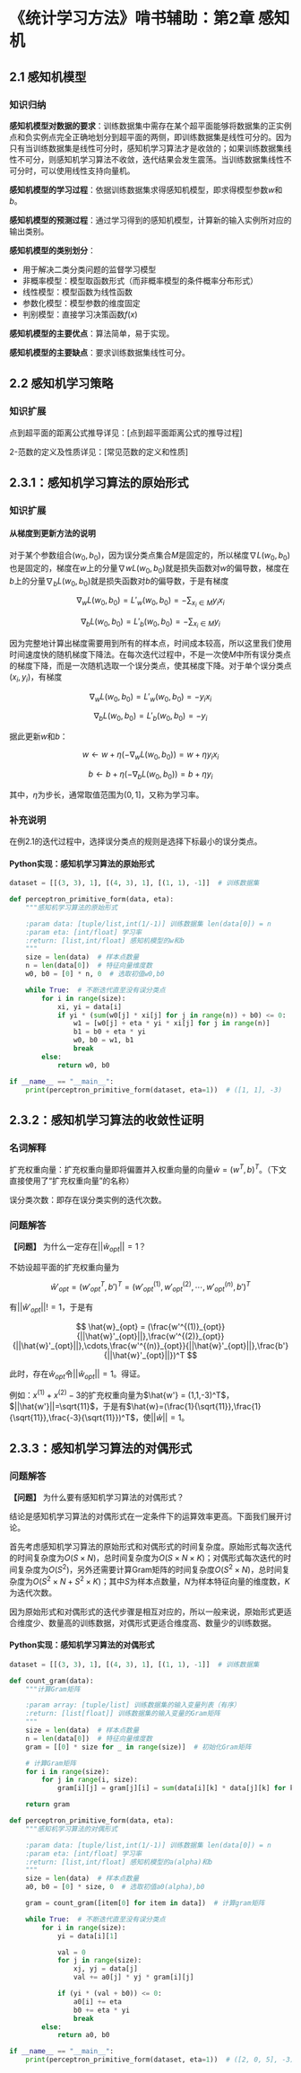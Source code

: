 # 《统计学习方法》啃书辅助：第2章 感知机

## 2.1 感知机模型

### 知识归纳

**感知机模型对数据的要求**：训练数据集中需存在某个超平面能够将数据集的正实例点和负实例点完全正确地划分到超平面的两侧，即训练数据集是线性可分的。因为只有当训练数据集是线性可分时，感知机学习算法才是收敛的；如果训练数据集线性不可分，则感知机学习算法不收敛，迭代结果会发生震荡。当训练数据集线性不可分时，可以使用线性支持向量机。

**感知机模型的学习过程**：依据训练数据集求得感知机模型，即求得模型参数$w$和$b$。

**感知机模型的预测过程**：通过学习得到的感知机模型，计算新的输入实例所对应的输出类别。

**感知机模型的类别划分**：

* 用于解决二类分类问题的监督学习模型
* 非概率模型：模型取函数形式（而非概率模型的条件概率分布形式）
* 线性模型：模型函数为线性函数
* 参数化模型：模型参数的维度固定
* 判别模型：直接学习决策函数$f(x)$

**感知机模型的主要优点**：算法简单，易于实现。

**感知机模型的主要缺点**：要求训练数据集线性可分。

## 2.2 感知机学习策略

### 知识扩展

点到超平面的距离公式推导详见：[点到超平面距离公式的推导过程]

2-范数的定义及性质详见：[常见范数的定义和性质]

## 2.3.1：感知机学习算法的原始形式

### 知识扩展

#### 从梯度到更新方法的说明

对于某个参数组合$(w_0,b_0)$，因为误分类点集合$M$是固定的，所以梯度$\nabla L(w_0,b_0)$也是固定的，梯度在$w$上的分量$\nabla w L(w_0,b_0)$就是损失函数对$w$的偏导数，梯度在$b$上的分量$\nabla_b L(w_0,b_0)$就是损失函数对$b$的偏导数，于是有梯度

$$
\nabla_w L(w_0,b_0) = L'_w(w_0,b_0) = - \sum_{x_i \in M} y_i x_i
$$

$$
\nabla_b L(w_0,b_0) = L'_b(w_0,b_0) = - \sum_{x_i \in M} y_i
$$

因为完整地计算出梯度需要用到所有的样本点，时间成本较高，所以这里我们使用时间速度快的随机梯度下降法。在每次迭代过程中，不是一次使$M$中所有误分类点的梯度下降，而是一次随机选取一个误分类点，使其梯度下降。对于单个误分类点$(x_i,y_i)$，有梯度

$$
\nabla_w L(w_0,b_0) = L'_w(w_0,b_0) = - y_i x_i
$$

$$
\nabla_b L(w_0,b_0) = L'_b(w_0,b_0) = - y_i
$$

据此更新$w$和$b$：

$$
w \leftarrow w + \eta(-\nabla_w L(w_0,b_0))  = w + \eta y_i x_i
$$

$$
b \leftarrow b + \eta(-\nabla_b L(w_0,b_0)) = b + \eta y_i
$$

其中，$\eta$为步长，通常取值范围为$(0,1]$，又称为学习率。

### 补充说明

在例2.1的迭代过程中，选择误分类点的规则是选择下标最小的误分类点。

#### Python实现：感知机学习算法的原始形式

```python
dataset = [[(3, 3), 1], [(4, 3), 1], [(1, 1), -1]]  # 训练数据集

def perceptron_primitive_form(data, eta):
    """感知机学习算法的原始形式

    :param data: [tuple/list,int(1/-1)] 训练数据集 len(data[0]) = n
    :param eta: [int/float] 学习率
    :return: [list,int/float] 感知机模型的w和b
    """
    size = len(data)  # 样本点数量
    n = len(data[0])  # 特征向量维度数
    w0, b0 = [0] * n, 0  # 选取初值w0,b0

    while True:  # 不断迭代直至没有误分类点
        for i in range(size):
            xi, yi = data[i]
            if yi * (sum(w0[j] * xi[j] for j in range(n)) + b0) <= 0:
                w1 = [w0[j] + eta * yi * xi[j] for j in range(n)]
                b1 = b0 + eta * yi
                w0, b0 = w1, b1
                break
        else:
            return w0, b0

if __name__ == "__main__":
    print(perceptron_primitive_form(dataset, eta=1))  # ([1, 1], -3)
```

## 2.3.2：感知机学习算法的收敛性证明

### 名词解释

扩充权重向量：扩充权重向量即将偏置并入权重向量的向量$\hat{w} = (w^T,b)^T$。（下文直接使用了“扩充权重向量”的名称）

误分类次数：即存在误分类实例的迭代次数。

### 问题解答

**【问题】** 为什么一定存在$||\hat{w}_{opt}||=1$？

不妨设超平面的扩充权重向量为

$$
\hat{w}'_{opt}=({w'}_{opt}^T,b')^T = (w'^{(1)}_{opt},w'^{(2)}_{opt},\cdots,w'^{(n)}_{opt},b')^T
$$

有$||\hat{w}'_{opt}||!=1$，于是有

$$
\hat{w}_{opt} =  (\frac{w'^{(1)}_{opt}}{||\hat{w}'_{opt}||},\frac{w'^{(2)}_{opt}}{||\hat{w}'_{opt}||},\cdots,\frac{w'^{(n)}_{opt}}{||\hat{w}'_{opt}||},\frac{b'}{||\hat{w}'_{opt}||})^T
$$

此时，存在$\hat{w}_{opt}$令$||\hat{w}_{opt}||=1$。得证。

例如：$x^{(1)}+x^{(2)}-3$的扩充权重向量为$\hat{w'} = (1,1,-3)^T$，$||\hat{w'}||=\sqrt{11}$，于是有$\hat{w}=(\frac{1}{\sqrt{11}},\frac{1}{\sqrt{11}},\frac{-3}{\sqrt{11}})^T$，使$||\hat{w}||=1$。

## 2.3.3：感知机学习算法的对偶形式

### 问题解答

**【问题】** 为什么要有感知机学习算法的对偶形式？

结论是感知机学习算法的对偶形式在一定条件下的运算效率更高。下面我们展开讨论。

首先考虑感知机学习算法的原始形式和对偶形式的时间复杂度。原始形式每次迭代的时间复杂度为$O(S×N)$，总时间复杂度为$O(S×N×K)$；对偶形式每次迭代的时间复杂度为$O(S^2)$，另外还需要计算Gram矩阵的时间复杂度$O(S^2×N)$，总时间复杂度为$O(S^2×N+S^2×K)$；其中$S$为样本点数量，$N$为样本特征向量的维度数，$K$为迭代次数。

因为原始形式和对偶形式的迭代步骤是相互对应的，所以一般来说，原始形式更适合维度少、数量高的训练数据，对偶形式更适合维度高、数量少的训练数据。

#### Python实现：感知机学习算法的对偶形式

```python
dataset = [[(3, 3), 1], [(4, 3), 1], [(1, 1), -1]]  # 训练数据集

def count_gram(data):
    """计算Gram矩阵

    :param array: [tuple/list] 训练数据集的输入变量列表（有序）
    :return: [list[float]] 训练数据集的输入变量的Gram矩阵
    """
    size = len(data)  # 样本点数量
    n = len(data[0])  # 特征向量维度数
    gram = [[0] * size for _ in range(size)]  # 初始化Gram矩阵

    # 计算Gram矩阵
    for i in range(size):
        for j in range(i, size):
            gram[i][j] = gram[j][i] = sum(data[i][k] * data[j][k] for k in range(n))

    return gram

def perceptron_primitive_form(data, eta):
    """感知机学习算法的对偶形式

    :param data: [tuple/list,int(1/-1)] 训练数据集 len(data[0]) = n
    :param eta: [int/float] 学习率
    :return: [list,int/float] 感知机模型的a(alpha)和b
    """
    size = len(data)  # 样本点数量
    a0, b0 = [0] * size, 0  # 选取初值a0(alpha),b0

    gram = count_gram([item[0] for item in data])  # 计算gram矩阵

    while True:  # 不断迭代直至没有误分类点
        for i in range(size):
            yi = data[i][1]

            val = 0
            for j in range(size):
                xj, yj = data[j]
                val += a0[j] * yj * gram[i][j]

            if (yi * (val + b0)) <= 0:
                a0[i] += eta
                b0 += eta * yi
                break
        else:
            return a0, b0

if __name__ == "__main__":
    print(perceptron_primitive_form(dataset, eta=1))  # ([2, 0, 5], -3)
```





